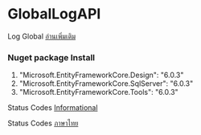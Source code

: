 # GlobalLogAPI
Log Global
[อ่านเพิ่มเติม](https://code-maze.com/global-error-handling-aspnetcore/)

### Nuget package Install
1. "Microsoft.EntityFrameworkCore.Design": "6.0.3" 
2. "Microsoft.EntityFrameworkCore.SqlServer": "6.0.3"
3. "Microsoft.EntityFrameworkCore.Tools": "6.0.3"

Status Codes [Informational](https://restfulapi.net/http-status-codes/)

Status Codes [ภาษาไทย](https://tips.thaiware.com/1077.html)



